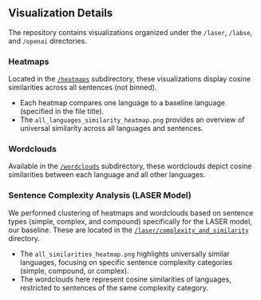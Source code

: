 ## Visualization Details  

The repository contains visualizations organized under the `/laser`, `/labse`, and `/openai` directories.  

### Heatmaps  
Located in the [`/heatmaps`](https://github.com/siddhi-bansal/NLP-Semantics-Final-Project/tree/main/heatmaps) subdirectory, these visualizations display cosine similarities across all sentences (not binned).  
- Each heatmap compares one language to a baseline language (specified in the file title).  
- The `all_languages_similarity_heatmap.png` provides an overview of universal similarity across all languages and sentences.  

### Wordclouds  
Available in the [`/wordclouds`](https://github.com/siddhi-bansal/NLP-Semantics-Final-Project/tree/main/wordclouds) subdirectory, these wordclouds depict cosine similarities between each language and all other languages.  

### Sentence Complexity Analysis (LASER Model)  
We performed clustering of heatmaps and wordclouds based on sentence types (simple, complex, and compound) specifically for the LASER model, our baseline. These are located in the 
[`/laser/complexity_and_similarity`](https://github.com/siddhi-bansal/NLP-Semantics-Final-Project/tree/main/laser/complexity_and_similarity) directory.  
- The `all_similarities_heatmap.png` highlights universally similar languages, focusing on specific sentence complexity categories (simple, compound, or complex).  
- The wordclouds here represent cosine similarities of languages, restricted to sentences of the same complexity category.  
